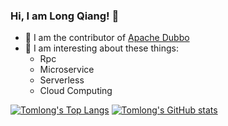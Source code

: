 ### Hi, I am Long Qiang! 👋

<!--
**finefuture/finefuture** is a ✨ _special_ ✨ repository because its `README.md` (this file) appears on your GitHub profile.

Here are some ideas to get you started:

- 🔭 I’m currently working on ...
- 🌱 I’m currently learning ...
- 👯 I’m looking to collaborate on ...
- 🤔 I’m looking for help with ...
- 💬 Ask me about ...
- 📫 How to reach me: ...
- 😄 Pronouns: ...
- ⚡ Fun fact: ...
-->

- 👷 I am the contributor of [Apache Dubbo](https://github.com/apache/dubbo)
- 🤩 I am interesting about these things:
  - Rpc
  - Microservice
  - Serverless
  - Cloud Computing

[![Tomlong's Top Langs](https://github-readme-stats.vercel.app/api/top-langs/?username=finefuture&theme=github_dark&hide=python)](https://github.com/anuraghazra/github-readme-stats)
[![Tomlong's GitHub stats](https://github-readme-stats.vercel.app/api?username=finefuture&theme=github_dark)](https://github.com/anuraghazra/github-readme-stats)
